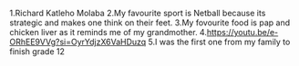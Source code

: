 1.Richard Katleho Molaba
2.My favourite sport is Netball because its strategic and makes one think on their feet.
3.My fovourite food is pap and chicken liver as it reminds me of my grandmother.
4.https://youtu.be/e-ORhEE9VVg?si=OyrYdjzX6VaHDuzq 
5.I was the first one from my family to finish grade 12